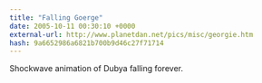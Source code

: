 ```yaml
---
title: "Falling Goerge"
date: 2005-10-11 00:30:10 +0000
external-url: http://www.planetdan.net/pics/misc/georgie.htm
hash: 9a6652986a6821b700b9d46c27f71714
---
```


Shockwave animation of Dubya falling forever.
